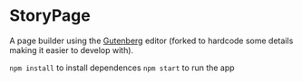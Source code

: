 # StoryPage

A page builder using the [Gutenberg](https://github.com/front/gutenberg) editor (forked to hardcode some details making it easier to develop with).

`npm install` to install dependences
`npm start` to run the app
